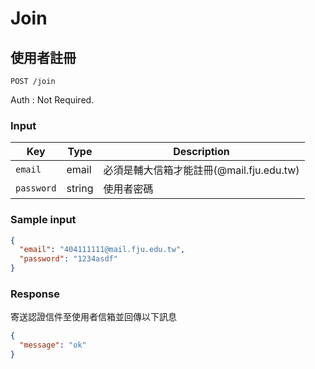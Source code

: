 # Join

## 使用者註冊

```
POST /join
```

Auth : Not Required.

### Input

| Key | Type | Description |
| --- | --- | --- |
| `email` | email | 必須是輔大信箱才能註冊(@mail.fju.edu.tw) |
| `password` | string | 使用者密碼 |

### Sample input

``` json
{
  "email": "404111111@mail.fju.edu.tw",
  "password": "1234asdf"
}
```

### Response

寄送認證信件至使用者信箱並回傳以下訊息

``` json
{
  "message": "ok"
}
```
